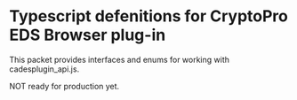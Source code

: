 # Typescript defenitions for CryptoPro EDS Browser plug-in

This packet provides interfaces and enums for working with cadesplugin_api.js.

NOT ready for production yet.
